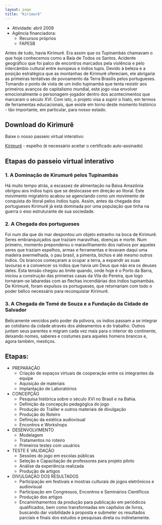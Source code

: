 ```yaml
---
layout: page
title: "Kirimurê"
---
```


- Atividade: abril 2009
- Agência financiadora: 
    - Recursos próprios
    - FAPESB

Antes de tudo, havia Kirimurê. Era assim que os Tupinambás chamavam o que hoje conhecemos como a Baía de Todos os Santos. Acidente geográfico que foi palco de encontros marcados pela violência e pelo intercâmbio cultural entre europeus e índios tupis. Devido à beleza e a posição estratégica que as montanhas de Kirimurê ofereciam, ele abrigaria as primeiras tentativas de povoamento da Terra Brasilis pelos portugueses. Tomando o ponto de vista de um índio tupinambá que tenta resistir aos primeiros avanços do capitalismo mundial, este jogo visa envolver emocionalmente o personagem-jogador dentro dos acontecimentos que marcaram o século XVI. Com isto, o projeto visa a suprir o hiato, em termos de ferramentas educacionais, que existe em torno deste momento histórico - tão importante, em particular, para nosso estado.

## Download do Kirimurê

Baixe o nosso passeio virtual interativo:

[Kirimurê](https://intranet.dcc.ufba.br/svn/indigente/downloads/Kirimure_1.0.exe) - espelho (é necessário aceitar o certificado auto-assinado)
 
 
## Etapas do passeio virtual interativo

### 1. A Dominação de Kirumurê pelos Tupinambás

Há muito tempo atrás, a escassez de alimentação na Baixa Amazônia obrigou aos índios tupis que se deslocasse em direção ao litoral. Este movimento migratório acabou se agenciando como um movimento de conquista do litoral pelos índios tupis. Assim, antes da chegada dos portugueses Kirimurê já está dominada por uma população que tinha na guerra o eixo estruturante de sua sociedade.

### 2. A Chegada dos portugueses

Foi num dia que do mar despontou um objeto estranho na boca de Kirimurê. Seres embranquiçados que traziam maravilhas, doenças e morte. Num primeiro, momento preponderou o maravilhamento dos nativos por aqueles seres que traziam espelhos, armas e ferramentas e levavam daqui uma madeira avermelhada, o pau brasil, a pimenta, bichos e até mesmo outros índios. Os brancos começaram a ocupar a terra, a expandir as suas lavouras e a convencer os índios que havia um Deus que não era os deuses deles. Esta tensão chegou ao limite quando, onde hoje é o Porto da Barra, iniciou a construção das primeiras casas da Vila do Pereira, que logo tornaram-se labaredas com as flechas incendiárias dos índios tupinambás. De Kirimurê, foram expulsos os portugueses, que retornariam com todo o poder bélico necessário para reconquistar Kirimurê.

### 3. A Chegada de Tomé de Souza e a Fundação da Cidade de Salvador
Belicamente vencidos pelo poder da pólvora, os índios passam a se integrar ao cotidiano da cidade através dos aldeamentos e do trabalho. Outros juntam seus parentes e migram cada vez mais para o interior do continente, deixando nomes, saberes e costumes para aqueles homens brancos e, agora também, mestiços.
 
## Etapas:

- PREPARAÇÃO
    - Criação de espaços virtuais de cooperação entre os integrantes da equipe
    - Aquisição de materiais
    - Implantação de Laboratórios
- CONCEPÇÃO
    - Pesquisa histórica sobre o século XVI no Brasil e na Bahia.
    - Definição da concepção pedagógica do jogo
    - Produção do Trailler e outros materiais de divulgação
    - Produção do Roteiro
    - Definição da estética audiovisual
    - Encontros e Workshops
- DESENVOLVIMENTO
    - Modelagem
    - Tratamentos no roteiro
    - Primeiros testes com usuários
- TESTE E VALIDAÇÃO
    - Sessões do jogo em escolas públicas
    - Seleção e Capacitação de professores para projeto piloto
    - Análise da experiência realizada
    - Produção de artigos
- DIVULGAÇÃO DOS RESULTADOS
    - Participação em festivais e mostras culturais de jogos eletrônicos e audiovisual
    - Participação em Congressos, Encontros e Seminários Científicos
    - Produção dos artigos
    - Encaminhamentos da produção para publicação em periódicos qualificados, bem como transformadas em capítulos de livros, buscando dar visibilidade à proposta e submeter os resultados parciais e finais dos estudos e pesquisas direta ou indiretamente.

